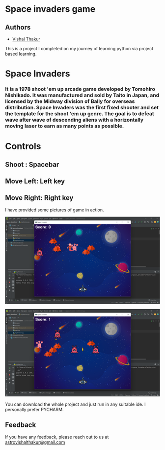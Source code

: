 # Space invaders game
## Authors

- [Vishal Thakur](https://www.github.com/astrovishalthakur)



This is a project I completed on my journey of learning python via project based learning.

<h1>Space Invaders</h1><h3>It is a 1978 shoot 'em up arcade game developed by Tomohiro Nishikado. 
It was manufactured and sold by Taito in Japan, and licensed by the Midway division of Bally for overseas distribution. 
Space Invaders was the first fixed shooter and set the template for the shoot 'em up genre. 
The goal is to defeat wave after wave of descending aliens with a horizontally moving laser to earn as many points as possible.</h3>

<h1>Controls</h1>
<h2> Shoot : Spacebar</h2>
<h2> Move Left: Left key</h2>
<h2> Move Right: Right key</h2>

I have provided some pictures of game in action.

![](readimg/Screenshot%20(4).png)



![](readimg/Screenshot%20(5).png)


You can download the whole project and just run in any suitable ide. I personally prefer PYCHARM.

## Feedback

If you have any feedback, please reach out to us at astrovishalthakur@gmail.com

